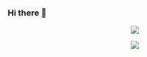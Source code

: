 ### Hi there 👋
<p align="center">
  <img src="https://capsule-render.vercel.app/api?type=wave&color=FF9999&height=300&section=header&text=Jinki%20Lee&fontSize=90&animation=twinkling&fontColor=000000">
</p>

<p align="center">
  <img src="http://mazassumnida.wtf/api/v2/generate_badge?boj=binarykey">
</p>
